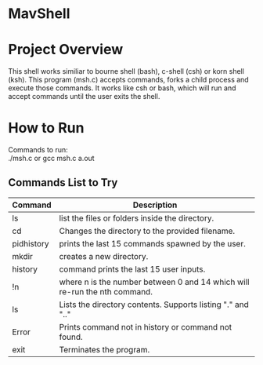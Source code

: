 # MavShell
# Project Overview
This shell works similiar to bourne shell (bash), c-shell (csh) or korn shell (ksh). This program (msh.c) accepts commands, forks a child process and execute those commands. It works like csh or bash, which will run and accept commands until the user exits the shell.

# How to Run
Commands to run: </br>
./msh.c or gcc msh.c
a.out



## Commands List to Try
| Command | Description |
| ----------- | ----------- |
| ls | list the files or folders inside the directory. |
| cd | Changes the directory to the provided filename. |
| pidhistory | prints the last 15 commands spawned by the user. |
| mkdir | creates a new directory. |
| history | command prints the last 15 user inputs. |
| !n | where n is the number between 0 and 14 which will re-run the nth command. |
| ls | Lists the directory contents. Supports listing "." and ".."|
| Error | Prints command not in history or command not found. |
| exit | Terminates the program. |
